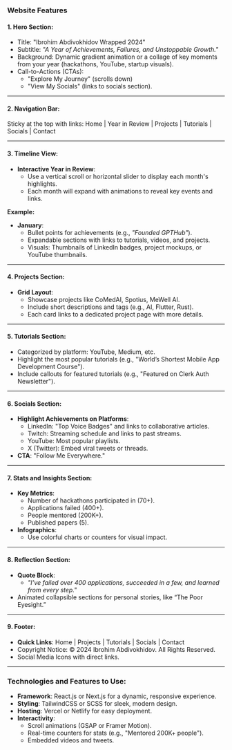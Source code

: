 ### Website Features

#### 1. **Hero Section**: 
- Title: "Ibrohim Abdivokhidov Wrapped 2024"  
- Subtitle: *"A Year of Achievements, Failures, and Unstoppable Growth."*  
- Background: Dynamic gradient animation or a collage of key moments from your year (hackathons, YouTube, startup visuals).  
- Call-to-Actions (CTAs):  
  - "Explore My Journey" (scrolls down)  
  - "View My Socials" (links to socials section).

---

#### 2. **Navigation Bar**:
Sticky at the top with links: Home | Year in Review | Projects | Tutorials | Socials | Contact  

---

#### 3. **Timeline View**:  
- **Interactive Year in Review**:
  - Use a vertical scroll or horizontal slider to display each month's highlights.
  - Each month will expand with animations to reveal key events and links.

**Example:**
- **January**:
  - Bullet points for achievements (e.g., *"Founded GPTHub"*).
  - Expandable sections with links to tutorials, videos, and projects.
  - Visuals: Thumbnails of LinkedIn badges, project mockups, or YouTube thumbnails.

---

#### 4. **Projects Section**:  
- **Grid Layout**:
  - Showcase projects like CoMedAI, Spotius, MeWell AI.
  - Include short descriptions and tags (e.g., AI, Flutter, Rust).
  - Each card links to a dedicated project page with more details.

---

#### 5. **Tutorials Section**:  
- Categorized by platform: YouTube, Medium, etc.
- Highlight the most popular tutorials (e.g., "World’s Shortest Mobile App Development Course").
- Include callouts for featured tutorials (e.g., "Featured on Clerk Auth Newsletter").

---

#### 6. **Socials Section**:  
- **Highlight Achievements on Platforms**:
  - LinkedIn: "Top Voice Badges" and links to collaborative articles.
  - Twitch: Streaming schedule and links to past streams.
  - YouTube: Most popular playlists.
  - X (Twitter): Embed viral tweets or threads.
- **CTA**: "Follow Me Everywhere."

---

#### 7. **Stats and Insights Section**:  
- **Key Metrics**:
  - Number of hackathons participated in (70+).
  - Applications failed (400+).
  - People mentored (200K+).
  - Published papers (5).
- **Infographics**:
  - Use colorful charts or counters for visual impact.

---

#### 8. **Reflection Section**:  
- **Quote Block**:  
  - *"I’ve failed over 400 applications, succeeded in a few, and learned from every step."*  
- Animated collapsible sections for personal stories, like “The Poor Eyesight.”

---

#### 9. **Footer**:
- **Quick Links**: Home | Projects | Tutorials | Socials | Contact  
- Copyright Notice: © 2024 Ibrohim Abdivokhidov. All Rights Reserved.  
- Social Media Icons with direct links.

---

### Technologies and Features to Use:
- **Framework**: React.js or Next.js for a dynamic, responsive experience.
- **Styling**: TailwindCSS or SCSS for sleek, modern design.
- **Hosting**: Vercel or Netlify for easy deployment.
- **Interactivity**:
  - Scroll animations (GSAP or Framer Motion).
  - Real-time counters for stats (e.g., "Mentored 200K+ people").
  - Embedded videos and tweets.
